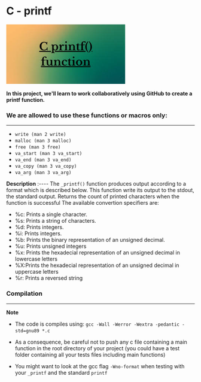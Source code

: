 # C - printf

![](https://github.com/daveeazi/printf/blob/master/giy.jpg)

**In this project, we'll learn to work collaboratively using GitHub to create a printf function.**

### We are allowed to use these functions or macros only:

---

* `write (man 2 write)` 
* `malloc (man 3 malloc)`
* `free (man 3 free)`
* `va_start (man 3 va_start)` 
* `va_end (man 3 va_end) `
* `va_copy (man 3 va_copy)` 
* `va_arg (man 3 va_arg)`

**Description**
:----
The `_printf()` function produces output according to a format which is described below. This function write its output to the stdout, the standard output. Returns the count of printed characters when the function is successful The available convertion specifiers are:

* %c: Prints a single character.
* %s: Prints a string of characters.
* %d: Prints integers.
* %i: Prints integers.
* %b: Prints the binary representation of an unsigned decimal.
* %u: Prints unsigned integers
* %x: Prints the hexadecial representation of an unsigned decimal in lowercase letters
* %X:Prints the hexadecial representation of an unsigned decimal in uppercase letters
* %r: Prints a reversed string

### Compilation

---

**Note**

* The code is compiles using: `gcc -Wall -Werror -Wextra -pedantic -std=gnu89 *.c`

* As a consequence, be careful not to push any c file containing a main function in the root directory of your project (you could have a test folder containing all your tests files including main functions)

* You might want to look at the gcc flag `-Wno-format` when testing with your `_printf` and the standard `printf`
